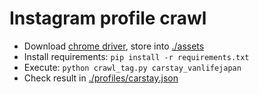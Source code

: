 # Instagram profile crawl

- Download [chrome driver](http://chromedriver.chromium.org/downloads), store into [./assets](./assets)
- Install requirements: `pip install -r requirements.txt`
- Execute: `python crawl_tag.py carstay_vanlifejapan`
- Check result in [./profiles/carstay.json](./profiles/carstay.json)
